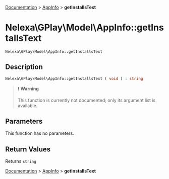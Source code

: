 [Documentation](../../README.md) > [AppInfo](README.md) > **getInstallsText**

# Nelexa\GPlay\Model\AppInfo::getInstallsText
`Nelexa\GPlay\Model\AppInfo::getInstallsText`

## Description
```php
Nelexa\GPlay\Model\AppInfo::getInstallsText ( void ) : string
```

> :heavy_exclamation_mark: **Warning**
>
> This function is currently not documented; only its argument list is available. 


## Parameters
This function has no parameters.

## Return Values
Returns `string`

[Documentation](../../README.md) > [AppInfo](README.md) > **getInstallsText**
